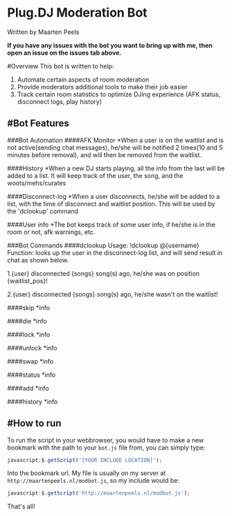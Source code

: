 Plug.DJ Moderation Bot
==========================
Written by Maarten Peels


**If you have any issues with the bot you want to bring up with me, then open an issue on the issues tab above.**

#Overview
This bot is written to help:

1. Automate certain aspects of room moderation
2. Provide moderators additional tools to make their job easier
3. Track certain room statistics to optimize DJing experience (AFK status, disconnect logs, play history)

#Bot Features
--------------

###Bot Automation
####AFK Monitor
*When a user is on the waitlist and is not active(sending chat messages), he/she will be notified 2 times(10 and 5 minutes before removal), and will then be removed from the waitlist.

####History
*When a new DJ starts playing, all the info from the last will be added to a list. It will keep track of the user, the song, and the woots/mehs/curates

####Disconnect-log
*When a user disconnects, he/she will be added to a list, with the time of disconnect and waitlist position. This will be used by the 'dclookup' command

####User info
*The bot keeps track of some user info, if he/she is in the room or not, afk warnings, etc.

###Bot Commands
####dclookup
Usage: !dclookup @{username}
Function: looks up the user in the disconnect-log list, and will send result in chat as shown below.

1.{user} disconnected {songs} song(s) ago, he/she was on position {waitlist_pos}!

2.{user} disconnected {songs} song(s) ago, he/she wasn't on the waitlist!

####skip
*info

####die
*info

####lock
*info
 
####unlock
*info
 
####swap
*info
 
####status
*info

####add
*info
 
####history
*info
 
 
#How to run
------------------------------
To run the script in your webbrowser, you would have to make a new bookmark with the path to your `bot.js` file from, you can simply type:

```Javascript
javascript:$.getScript('[YOUR INCLUDE LOCATION]');
```

Into the bookmark url.  My file is usually on my server at `http://maartenpeels.nl/modbot.js`, so my include would be:

```Javascript
javascript:$.getScript('http://maartenpeels.nl/modbot.js');
```

That's all!
